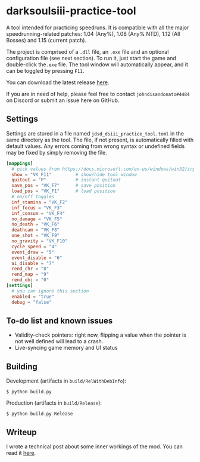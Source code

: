 # darksoulsiii-practice-tool

A tool intended for practicing speedruns. It is compatible with all the major
speedrunning-related patches: 1.04 (Any%), 1.08 (Any% NTD), 1.12 (All Bosses)
and 1.15 (current patch).

The project is comprised of a `.dll` file, an `.exe` file and an optional
configuration file (see next section). To run it, just start the game and
double-click the`.exe` file. The tool window will automatically appear,
and it can be toggled by pressing `F11`.

You can download the latest release [here](https://github.com/veeenu/darksoulsiii-practice-tool/releases).

If you are in need of help, please feel free to contact
`johndisandonato#4484` on Discord or submit an issue here on GitHub.

## Settings

Settings are stored in a file named `jdsd_dsiii_practice_tool.toml` in the
same directory as the tool. The file, if not present, is automatically filled
with default values. Any errors coming from wrong syntax or undefined fields
may be fixed by simply removing the file.

```toml
[mappings]
  # pick values from https://docs.microsoft.com/en-us/windows/win32/inputdev/virtual-key-codes
  show = "VK_F11"         # show/hide tool window
  quitout = "P"           # instant quitout
  save_pos = "VK_F7"      # save position
  load_pos = "VK_F1"      # load position
  # on/off toggles
  inf_stamina = "VK_F2"
  inf_focus = "VK_F3"
  inf_consum = "VK_F4"
  no_damage = "VK_F5"
  no_death = "VK_F6"
  deathcam = "VK_F8"
  one_shot = "VK_F9"
  no_gravity = "VK_F10"
  cycle_speed = "4"
  event_draw = "5"
  event_disable = "6"
  ai_disable = "7"
  rend_chr = "8"
  rend_map = "9"
  rend_obj = "0"
[settings]
  # you can ignore this section
  enabled = "true"
  debug = "false"
```

## To-do list and known issues

- Validity-check pointers: right now, flipping a value when the pointer is
  not well defined will lead to a crash.
- Live-syncing game memory and UI status

## Building

Development (artifacts in `build/RelWithDebInfo`):

```
$ python build.py
```

Production (artifacts in `build/Release`):

```
$ python build.py Release
```

## Writeup

I wrote a technical post about some inner workings of the mod.
You can read it [here](http://veeenu.github.io/2019/08/18/sekiro-practice-tool-architecture.html).